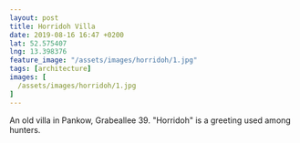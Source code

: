 ```yaml
---
layout: post
title: Horridoh Villa
date: 2019-08-16 16:47 +0200
lat: 52.575407
lng: 13.398376
feature_image: "/assets/images/horridoh/1.jpg"
tags: [architecture]
images: [
  /assets/images/horridoh/1.jpg
]
---
```


An old villa in Pankow, Grabeallee 39. "Horridoh" is a greeting used among hunters.

